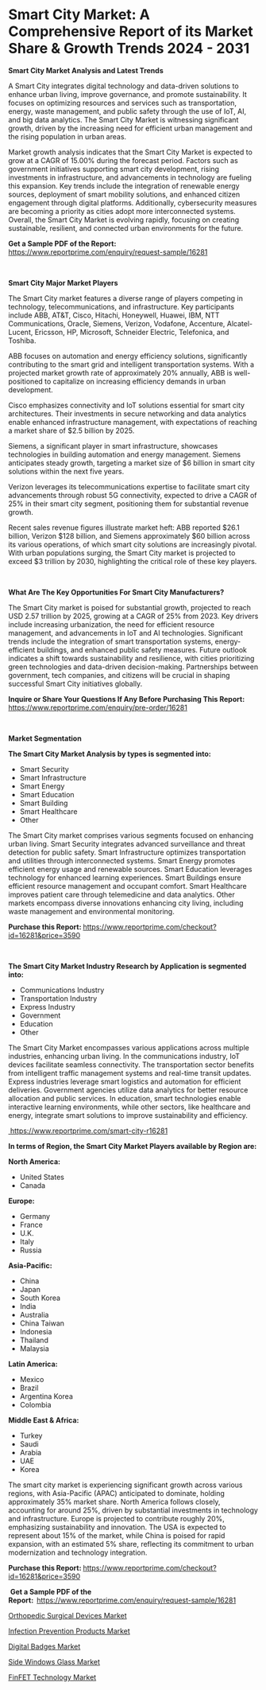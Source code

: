 <p><h1>Smart City Market: A Comprehensive Report of its Market Share & Growth Trends 2024 - 2031</h1></p><p><strong>Smart City Market Analysis and Latest Trends</strong></p>
<p><p>A Smart City integrates digital technology and data-driven solutions to enhance urban living, improve governance, and promote sustainability. It focuses on optimizing resources and services such as transportation, energy, waste management, and public safety through the use of IoT, AI, and big data analytics. The Smart City Market is witnessing significant growth, driven by the increasing need for efficient urban management and the rising population in urban areas.</p><p>Market growth analysis indicates that the Smart City Market is expected to grow at a CAGR of 15.00% during the forecast period. Factors such as government initiatives supporting smart city development, rising investments in infrastructure, and advancements in technology are fueling this expansion. Key trends include the integration of renewable energy sources, deployment of smart mobility solutions, and enhanced citizen engagement through digital platforms. Additionally, cybersecurity measures are becoming a priority as cities adopt more interconnected systems. Overall, the Smart City Market is evolving rapidly, focusing on creating sustainable, resilient, and connected urban environments for the future.</p></p>
<p><strong>Get a Sample PDF of the Report:&nbsp;</strong> <a href="https://www.reportprime.com/enquiry/request-sample/16281?utm_campaign=1097&utm_medium=2&utm_source=Github&utm_content=ia&utm_term=02122024&utm_id=smart-city">https://www.reportprime.com/enquiry/request-sample/16281</a></p>
<p>&nbsp;</p>
<p><strong>Smart City Major Market Players</strong></p>
<p><p>The Smart City market features a diverse range of players competing in technology, telecommunications, and infrastructure. Key participants include ABB, AT&T, Cisco, Hitachi, Honeywell, Huawei, IBM, NTT Communications, Oracle, Siemens, Verizon, Vodafone, Accenture, Alcatel-Lucent, Ericsson, HP, Microsoft, Schneider Electric, Telefonica, and Toshiba.</p><p>ABB focuses on automation and energy efficiency solutions, significantly contributing to the smart grid and intelligent transportation systems. With a projected market growth rate of approximately 20% annually, ABB is well-positioned to capitalize on increasing efficiency demands in urban development.</p><p>Cisco emphasizes connectivity and IoT solutions essential for smart city architectures. Their investments in secure networking and data analytics enable enhanced infrastructure management, with expectations of reaching a market share of $2.5 billion by 2025.</p><p>Siemens, a significant player in smart infrastructure, showcases technologies in building automation and energy management. Siemens anticipates steady growth, targeting a market size of $6 billion in smart city solutions within the next five years.</p><p>Verizon leverages its telecommunications expertise to facilitate smart city advancements through robust 5G connectivity, expected to drive a CAGR of 25% in their smart city segment, positioning them for substantial revenue growth.</p><p>Recent sales revenue figures illustrate market heft: ABB reported $26.1 billion, Verizon $128 billion, and Siemens approximately $60 billion across its various operations, of which smart city solutions are increasingly pivotal. With urban populations surging, the Smart City market is projected to exceed $3 trillion by 2030, highlighting the critical role of these key players.</p></p>
<p>&nbsp;</p>
<p><strong>What Are The Key Opportunities For Smart City Manufacturers?</strong></p>
<p><p>The Smart City market is poised for substantial growth, projected to reach USD 2.57 trillion by 2025, growing at a CAGR of 25% from 2023. Key drivers include increasing urbanization, the need for efficient resource management, and advancements in IoT and AI technologies. Significant trends include the integration of smart transportation systems, energy-efficient buildings, and enhanced public safety measures. Future outlook indicates a shift towards sustainability and resilience, with cities prioritizing green technologies and data-driven decision-making. Partnerships between government, tech companies, and citizens will be crucial in shaping successful Smart City initiatives globally.</p></p>
<p><strong>Inquire or Share Your Questions If Any Before Purchasing This Report:</strong> <a href="https://www.reportprime.com/enquiry/pre-order/16281?utm_campaign=1097&utm_medium=2&utm_source=Github&utm_content=ia&utm_term=02122024&utm_id=smart-city">https://www.reportprime.com/enquiry/pre-order/16281</a></p>
<p>&nbsp;</p>
<p><strong>Market Segmentation</strong></p>
<p><strong>The Smart City Market Analysis by types is segmented into:</strong></p>
<p><ul><li>Smart Security</li><li>Smart Infrastructure</li><li>Smart Energy</li><li>Smart Education</li><li>Smart Building</li><li>Smart Healthcare</li><li>Other</li></ul></p>
<p><p>The Smart City market comprises various segments focused on enhancing urban living. Smart Security integrates advanced surveillance and threat detection for public safety. Smart Infrastructure optimizes transportation and utilities through interconnected systems. Smart Energy promotes efficient energy usage and renewable sources. Smart Education leverages technology for enhanced learning experiences. Smart Buildings ensure efficient resource management and occupant comfort. Smart Healthcare improves patient care through telemedicine and data analytics. Other markets encompass diverse innovations enhancing city living, including waste management and environmental monitoring.</p></p>
<p><strong>Purchase this Report:&nbsp;</strong><a href="https://www.reportprime.com/checkout?id=16281&price=3590&utm_campaign=1097&utm_medium=2&utm_source=Github&utm_content=ia&utm_term=02122024&utm_id=smart-city">https://www.reportprime.com/checkout?id=16281&price=3590</a></p>
<p>&nbsp;</p>
<p><strong>The Smart City Market Industry Research by Application is segmented into:</strong></p>
<p><ul><li>Communications Industry</li><li>Transportation Industry</li><li>Express Industry</li><li>Government</li><li>Education</li><li>Other</li></ul></p>
<p><p>The Smart City Market encompasses various applications across multiple industries, enhancing urban living. In the communications industry, IoT devices facilitate seamless connectivity. The transportation sector benefits from intelligent traffic management systems and real-time transit updates. Express industries leverage smart logistics and automation for efficient deliveries. Government agencies utilize data analytics for better resource allocation and public services. In education, smart technologies enable interactive learning environments, while other sectors, like healthcare and energy, integrate smart solutions to improve sustainability and efficiency.</p></p>
<p><a href="https://www.reportprime.com/smart-city-r16281?utm_campaign=1097&utm_medium=2&utm_source=Github&utm_content=ia&utm_term=02122024&utm_id=smart-city">&nbsp;https://www.reportprime.com/smart-city-r16281</a></p>
<p><strong>In terms of Region, the Smart City Market Players available by Region are:</strong></p>
<p>
    <p> <strong> North America: </strong>
        <ul>
            <li>United States</li>
            <li>Canada</li>
        </ul>
        </p> 
    <p> <strong> Europe: </strong>
        <ul>
            <li>Germany</li>
            <li>France</li>
            <li>U.K.</li>
            <li>Italy</li>
            <li>Russia</li>
        </ul>
        </p> 
    <p> <strong> Asia-Pacific: </strong>
        <ul>
            <li>China</li>
            <li>Japan</li>
            <li>South Korea</li>
            <li>India</li>
            <li>Australia</li>
            <li>China Taiwan</li>
            <li>Indonesia</li>
            <li>Thailand</li>
            <li>Malaysia</li>
        </ul>
        </p> 
    <p> <strong> Latin America: </strong>
        <ul>
            <li>Mexico</li>
            <li>Brazil</li>
            <li>Argentina Korea</li>
            <li>Colombia</li>
        </ul>
        </p> 
    <p> <strong> Middle East & Africa: </strong>
        <ul>
            <li>Turkey</li>
            <li>Saudi</li>
            <li>Arabia</li>
            <li>UAE</li>
            <li>Korea</li>
        </ul>
    </p>
    </p>
<p><p>The smart city market is experiencing significant growth across various regions, with Asia-Pacific (APAC) anticipated to dominate, holding approximately 35% market share. North America follows closely, accounting for around 25%, driven by substantial investments in technology and infrastructure. Europe is projected to contribute roughly 20%, emphasizing sustainability and innovation. The USA is expected to represent about 15% of the market, while China is poised for rapid expansion, with an estimated 5% share, reflecting its commitment to urban modernization and technology integration.</p></p>
<p><strong>Purchase this Report: </strong><a href="https://www.reportprime.com/checkout?id=16281&price=3590&utm_campaign=1097&utm_medium=2&utm_source=Github&utm_content=ia&utm_term=02122024&utm_id=smart-city">https://www.reportprime.com/checkout?id=16281&price=3590</a></p>
<p>&nbsp;<strong>Get a Sample PDF of the Report:&nbsp;&nbsp;</strong><a href="https://www.reportprime.com/enquiry/request-sample/16281?utm_campaign=1097&utm_medium=2&utm_source=Github&utm_content=ia&utm_term=02122024&utm_id=smart-city">https://www.reportprime.com/enquiry/request-sample/16281</a></p>
<p><strong></strong></p>
<p><p><a href="https://www.linkedin.com/pulse/orthopedic-surgical-devices-market-analysis-trends-revenue-87pte?utm_campaign=1097&utm_medium=2&utm_source=Github&utm_content=ia&utm_term=02122024&utm_id=smart-city">Orthopedic Surgical Devices Market</a></p><p><a href="https://www.linkedin.com/pulse/comprehensive-review-infection-prevention-products-market-rnqze?utm_campaign=1097&utm_medium=2&utm_source=Github&utm_content=ia&utm_term=02122024&utm_id=smart-city">Infection Prevention Products Market</a></p><p><a href="https://github.com/darenph8er/Market-Research-Report-List-1/blob/main/digital-badges-market.md?utm_campaign=1097&utm_medium=2&utm_source=Github&utm_content=ia&utm_term=02122024&utm_id=smart-city">Digital Badges Market</a></p><p><a href="https://issuu.com/reportprime-2/docs/side-windows-glass-market-size-2030.pptx?utm_campaign=1097&utm_medium=2&utm_source=Github&utm_content=ia&utm_term=02122024&utm_id=smart-city">Side Windows Glass Market</a></p><p><a href="https://github.com/yoshih12/Market-Research-Report-List-4/blob/main/finfet-technology-market.md?utm_campaign=1097&utm_medium=2&utm_source=Github&utm_content=ia&utm_term=02122024&utm_id=smart-city">FinFET Technology Market</a></p></p>